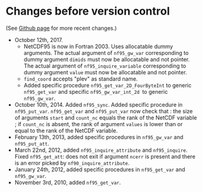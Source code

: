 Changes before version control
==============================

(See [Github page](https://github.com/lguez/NetCDF95) for more recent
changes.)

-   October 12th, 2017.
    -   NetCDF95 is now in Fortran 2003. Uses allocatable dummy
        arguments. The actual argument of `nf95_gw_var` corresponding to
        dummy argument `dimids` must now be allocatable and not pointer.
        The actual argument of `nf95_inquire_variable` corresponding to
        dummy argument `value` must now be allocatable and not pointer.
    -   `find_coord` accepts \"plev\" as standard name.
    -   Added specific procedure `nf95_get_var_2D_FourByteInt` to
        generic `nf95_get_var` and specific `nf95_gw_var_int_2d `to
        generic `nf95_gw_var`.
-   October 10th, 2014. Added `nf95_sync`. Added specific procedure in
    `nf95_put_var`. `nf95_get_var` and `nf95_put_var` now check that :
    the size of arguments `start` and `count_nc` equals the rank of the
    NetCDF variable ; if `count_nc` is absent, the rank of argument
    `values` is lower than or equal to the rank of the NetCDF variable.
-   February 13th, 2013, added specific procedures in `nf95_gw_var` and
    `nf95_put_att`.
-   March 22nd, 2012, added `nf95_inquire_attribute` and `nf95_inquire`.
    Fixed `nf95_get_att`: does not exit if argument `ncerr` is present
    and there is an error picked by `nf90_inquire_attribute`.
-   January 24th, 2012, added specific procedures in `nf95_get_var` and
    `nf95_gw_var`.
-   November 3rd, 2010, added `nf95_get_var`.
